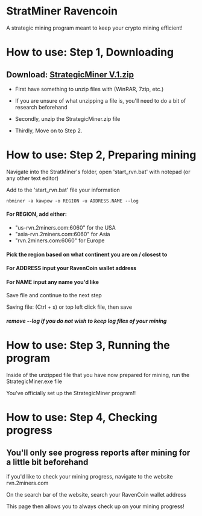 # StratMiner Ravencoin
A strategic mining program meant to keep your crypto mining efficient!


# How to use: Step 1, Downloading

## Download: [StrategicMiner V.1.zip](https://github.com/Najjad/StratMiner/files/8873216/StrategicMiner.V.1.zip)


* First have something to unzip files with (WinRAR, 7zip, etc.)
* If you are unsure of what unzipping a file is, you'll need to do a bit of research beforehand

* Secondly, unzip the StrategicMiner.zip file

* Thirdly, Move on to Step 2.


# How to use: Step 2, Preparing mining

Navigate into the StratMiner's folder, open 'start_rvn.bat' with notepad (or any other text editor)

Add to the 'start_rvn.bat' file your information

```
nbminer -a kawpow -o REGION -u ADDRESS.NAME --log 
```
#### For REGION, add either:

* "us-rvn.2miners.com:6060" for the USA 
* "asia-rvn.2miners.com:6060" for Asia
* "rvn.2miners.com:6060" for Europe


#### Pick the region based on what continent you are on / closest to

#### For ADDRESS input your RavenCoin wallet address

####  For NAME input any name you'd like

Save file and continue to the next step 

Saving file: (Ctrl + s) or top left click file, then save

##### remove --log if you do not wish to keep log files of your mining

# How to use: Step 3, Running the program

Inside of the unzipped file that you have now prepared for mining, run the StrategicMiner.exe file

You've officially set up the StrategicMiner program!!

# How to use: Step 4, Checking progress
## You'll only see progress reports after mining for a little bit beforehand

if you'd like to check your mining progress, navigate to the website rvn.2miners.com

On the search bar of the website, search your RavenCoin wallet address

This page then allows you to always check up on your mining progress!




